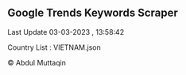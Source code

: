 

## Google Trends Keywords Scraper 
 
Last Update 03-03-2023 , 13:58:42

Country List :
VIETNAM.json



© Abdul Muttaqin 

